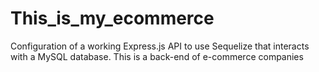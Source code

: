 # This_is_my_ecommerce
Configuration of a working Express.js API to use Sequelize that interacts with a MySQL database. This is a back-end of e-commerce companies
